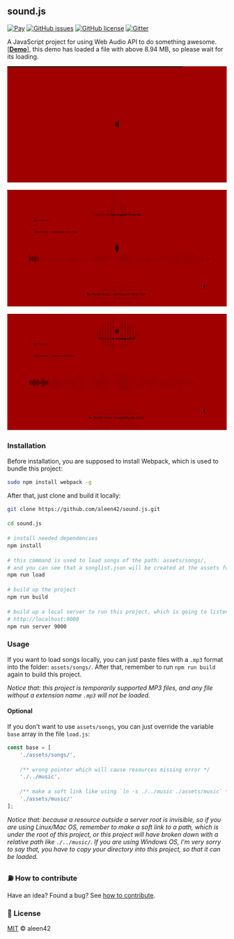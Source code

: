 ## sound.js

[![Pay](https://img.shields.io/badge/%24-free-%23a10000.svg)](#) [![GitHub issues](https://img.shields.io/github/issues/aleen42/sound.js.svg)](https://github.com/aleen42/sound.js/issues) [![GitHub license](https://img.shields.io/badge/license-MIT-blue.svg)](https://raw.githubusercontent.com/aleen42/sound.js/master/LICENSE) [![Gitter](https://badges.gitter.im/aleen42/gitbook-treeview.svg)](https://gitter.im/aleen42/sound.js?utm_source=badge&utm_medium=badge&utm_campaign=pr-badge)

A JavaScript project for using Web Audio API to do something awesome. [[**Demo**](http://aleen42.github.io/example/sound/index.html)], this demo has loaded a file with above 8.94 MB, so please wait for its loading.

![](./1.png)

![](./2.png)

![](./3.png)

### Installation

Before installation, you are supposed to install Webpack, which is used to bundle this project:

```bash
sudo npm install webpack -g
```

After that, just clone and build it locally:

```bash
git clone https://github.com/aleen42/sound.js.git

cd sound.js

# install needed dependencies
npm install

# this command is used to load songs of the path: assets/songs/,
# and you can see that a songlist.json will be created at the assets folder.
npm run load

# build up the project
npm run build

# build up a local server to run this project, which is going to listen at
# http://localhost:9000
npm run server 9000
```

### Usage

If you want to load songs locally, you can just paste files with a `.mp3` format into the folder: `assets/songs/`. After that, remember to run `npm run build` again to build this project.

*Notice that: this project is temporarily supported MP3 files, and any file without a extension name `.mp3` will not be loaded.*

#### Optional

If you don't want to use `assets/songs`, you can just override the variable `base` array in the file `load.js`:

```js
const base = [
	'./assets/songs/',
	
	/** wrong pointer which will cause resources missing error */
	'./../music',

	/** make a soft link like using `ln -s ./../music ./assets/music` */
    './assets/music/'
];
```

*Notice that: because a resource outside a server root is invisible, so if you are using Linux/Mac OS, remember to make a soft link to a path, which is under the root of this project, or this project will have broken down with a relative path like `./../music/`. If you are using Windows OS, I'm very sorry to say that, you have to copy your directory into this project, so that it can be loaded.*

### :fuelpump: How to contribute

Have an idea? Found a bug? See [how to contribute](https://aleen42.gitbooks.io/personalwiki/content/contribution.html).

### :scroll: License

[MIT](https://aleen42.gitbooks.io/personalwiki/content/MIT.html) © aleen42
